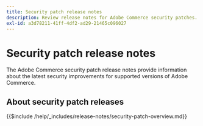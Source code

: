 ```yaml
---
title: Security patch release notes
description: Review release notes for Adobe Commerce security patches.
exl-id: a3d78211-41ff-4df2-ad29-21465c096027
---
```


# Security patch release notes

The Adobe Commerce security patch release notes provide information about the latest security improvements for supported versions of Adobe Commerce.

## About security patch releases

{{$include /help/_includes/release-notes/security-patch-overview.md}}
